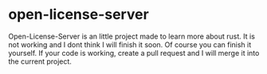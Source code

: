 # open-license-server
Open-License-Server is an little project made to learn more about rust.
It is not working and I dont think I will finish it soon.
Of course you can finish it yourself. 
If your code is working, create a pull request and I will merge it into the current project.

